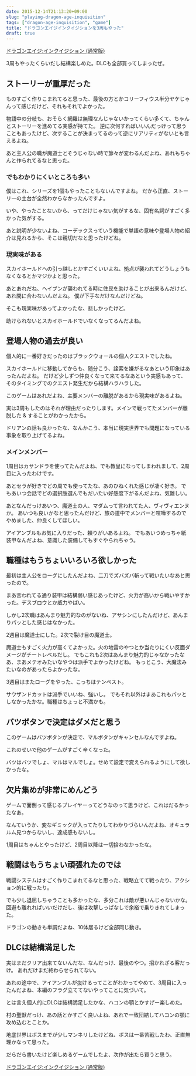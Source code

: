```yaml
---
date: 2015-12-14T21:13:20+09:00
slug: "playing-dragon-age-inquisition"
tags: ["dragon-age-inquisition", "game"]
title: "ドラゴンエイジインクイジションを3周もやった"
draft: true
---
```


<a rel="nofollow" href="http://www.amazon.co.jp/gp/product/B00JRUJIPW/ref=as_li_qf_sp_asin_tl?ie=UTF8&camp=247&creative=1211&creativeASIN=B00JRUJIPW&linkCode=as2&tag=unresolved-22">ドラゴンエイジ:インクイジション (通常版)</a><img src="http://ir-jp.amazon-adsystem.com/e/ir?t=unresolved-22&l=as2&o=9&a=B00JRUJIPW" width="1" height="1" border="0" alt="" style="border:none !important; margin:0px !important;display: none;" />

3周もやったくらいだし結構楽しめた。DLCも全部買ってしまったぜ。

## ストーリーが重厚だった

ものすごく作りこまれてると思った、最後の方とかコリーフィウス半分ヤケじゃんって感じだけど、それもそれでよかった。

物語中の分岐も、おそらく網羅は無理なんじゃないかってくらい多くて、ちゃんとストーリーを進めてる実感が持てた。
逆に次何すればいいんだっけって思うこともあったけど、次することが決まってるのって逆にリアリティがないとも言えるよね。

あと主人公の職が魔道士とそうじゃない時で節々が変わるんだよね、あれもちゃんと作られてるなと思った。

### でもわかりにくいところも多い

僕はこれ、シリーズを1個もやったこともないんですよね。
だから正直、ストーリーの土台が全然わからなかったんですよ。

いや、やったことないから、ってだけじゃない気がするな、固有名詞がすごく多かった気がする。

あと説明が少ないよね、コーデックスっていう機能で単語の意味や登場人物の紹介は見れるから、そこは親切だなと思ったけどね。

### 現実味がある

スカイホールドへの引っ越しとかすごくいいよね、拠点が襲われてどうしょうもなくなるとかマジかよと思った。

あとあれだね、ヘイブンが襲われてる時に住民を助けることが出来るんだけど、あれ間に合わないんだよね。
僕が下手なだけなんだけどね。

そこも現実味があってよかったな、悲しかったけど。

助けられないとスカイホールドでいなくなってるんだよね。

## 登場人物の過去が良い

個人的に一番好きだったのはブラックウォールの個人クエストでしたね。

スカイホールドに移動してからも、随分こう、詮索を嫌がるなあという印象はあったんだよね。
だけど少しずつ仲良くなって来てるなあという実感もあって、そのタイミングでのクエスト発生だから結構ハラハラした。

このゲームはあれだよね、主要メンバーの離脱があるから現実味があるよね。

実は3周もしたのはそれが理由だったりします。メインで戦ってたメンバーが離脱した & することがわかったから。

ドリアンの話も良かったな、なんかこう、本当に現実世界でも問題になっている事象を取り上げてるよね。

### メインメンバー

1周目はカサンドラを使ってたんだよね、でも教皇になってしまわれまして、2周目に入ったわけです。

あとセラが好きでどの周でも使ってたな、あのひねくれた感じが凄く好き。
でもあいつ会話でどの選択肢選んでもだいたい好感度下がるんだよね、気難しい。

あとなんだっけあいつ、魔道士の人、マダムって言われてた人、ヴィヴィエンヌか。
あいつも良いかなと思ったんだけど、旅の道中でメンバーと喧嘩するのでやめました、仲良くしてほしい。

アイアンブルもお気に入りだった、頼りがいあるよね。
でもあいつめっちゃ紙装甲なんだよね、意識した装備してもすぐやられちゃう。

## 職種はもうちょいいろいろ欲しかった

最初は主人公をローグにしたんだよね、二刀でズバズバ斬って戦いたいなあと思ったので。

まあ言われてる通り装甲は結構弱い感じあったけど、火力が高いから戦いやすかった。デスブロウとか威力やばい。

しかし2次職はあんまり魅力的なのがないね、アサシンにしたんだけど、あんまりパッとした感じはなかった。

2週目は魔道士にした。2次で裂け目の魔道士。

魔道士もすごく火力が高くてよかった。火の地雷のやつとか当たりにくい反面ダメージがチートレベルだし。
でもこれも2次はあんまり魅力的じゃなかったなあ、まあメテオみたいなやつは派手でよかったけどね。
もっとこう、大魔法みたいなのがあったらよかったな。

3週目はまたローグをやった、こっちはテンペスト。

サウザンドカットは派手でいいね、強いし。
でもそれ以外はまあこれもパッとしなかったかな。職種はちょっと不満かも。

## バツボタンで決定はダメだと思う

このゲームはバツボタンが決定で、マルボタンがキャンセルなんですよね。

これのせいで他のゲームがすごく辛くなった。

バツはバツでしょ、マルはマルでしょ。せめて設定で変えられるようにして欲しかったな。

## 欠片集めが非常にめんどう

ゲームで面倒って感じるプレイヤーってどうなのって思うけど、これはだるかったなあ。

なんていうか、変なギミックが入ってたりしてわかりづらいんだよね、オキュラルム見つからないし、達成感もないし。

1周目はちゃんとやったけど、2周目以降は一切拾わなかったな。

## 戦闘はもうちょい頑張れたのでは

戦闘システムはすごく作りこまれてるなと思った、戦略立てて戦ったり、アクション的に戦ったり。

でも少し退屈しちゃうことも多かったな、多分これは敵が悪いんじゃないかな。
回避も離れればいいだけだし、後は攻撃しっぱなしで余裕で乗りきれてしまった。

ドラゴンの動きも単調だよね、10体居るけど全部同じ動き。

## DLCは結構満足した

実はまだクリア出来てないんだな、なんだっけ、最後のやつ。招かれざる客だっけ。
あれだけまだ終わらせられてない。

あれの途中で、アイアンブルが抜けるってことがわかってやめて、3周目に入ったんだよね、本編のフラグ立ててないやってことに気づいて。

とは言え個人的にDLCは結構満足したかな、ハコンの顎とかすげー楽しめた。

村の聖獣だっけ、あの話とかすごく良いよね、あれで一致団結してハコンの顎に攻め込むとことか。

地底世界はボスまでが少しマンネリしたけどね、ボスは一番苦戦したわ、正直無理かなって思った。

だらだら書いたけど楽しめるゲームでしたよ、次作が出たら買うと思う。

<a rel="nofollow" href="http://www.amazon.co.jp/gp/product/B00JRUJIPW/ref=as_li_qf_sp_asin_tl?ie=UTF8&camp=247&creative=1211&creativeASIN=B00JRUJIPW&linkCode=as2&tag=unresolved-22">ドラゴンエイジ:インクイジション (通常版)</a><img src="http://ir-jp.amazon-adsystem.com/e/ir?t=unresolved-22&l=as2&o=9&a=B00JRUJIPW" width="1" height="1" border="0" alt="" style="border:none !important; margin:0px !important;display: none;" />

